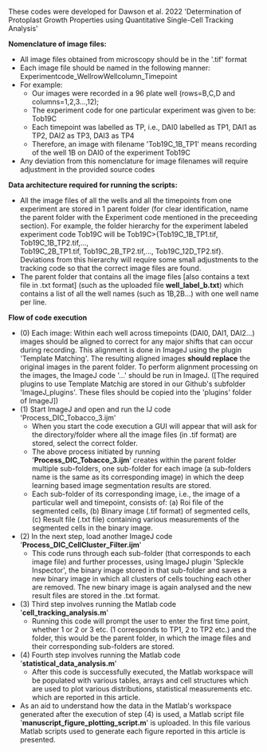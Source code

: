 These codes were developed for Dawson et al. 2022 'Determination of Protoplast Growth Properties using Quantitative Single-Cell Tracking Analysis'

**Nomenclature of image files:**
- All image files obtained from microscopy should be in the '.tif' format
- Each image file should be named in the following manner: Experimentcode_WellrowWellcolumn_Timepoint
- For example: 
    - Our images were recorded in a 96 plate well (rows=B,C,D and columns=1,2,3...,12); 
    - The experiment code for one particular experiment was given to be: Tob19C
    - Each timepoint was labelled as TP, i.e., DAI0 labelled as TP1, DAI1 as TP2, DAI2 as TP3, DAI3 as TP4
    - Therefore, an image with filename 'Tob19C_1B_TP1' means recording of the well 1B on DAI0 of the experiment Tob19C
- Any deviation from this nomenclature for image filenames will require adjustment in the provided source codes

**Data architecture required for running the scripts:**
- All the image files of all the wells and all the timepoints from one experiment are stored in 1 parent folder (for clear identification, name the parent   folder with the Experiment code mentioned in the preceeding section). 
  For example, the folder hierarchy for the experiment labeled experiment code Tob19C will be Tob19C>{Tob19C_1B_TP1.tif, Tob19C_1B_TP2.tif,...,             
  Tob19C_2B_TP1.tif, Tob19C_2B_TP2.tif,..., Tob19C_12D_TP2.tif}.
  Deviations from this hierarchy will require some small adjustments to the tracking code so that the correct image files are found.
- The parent folder that contains all the image files [also contains a text file in .txt format] (such as the uploaded file **well_label_b.txt**) which contains a list of all the well names (such as 1B,2B...) with one well name per line. 
  

**Flow of code execution**
- (0) Each image: Within each well across timepoints (DAI0, DAI1, DAI2...) images should be aligned to correct for any major shifts that can occur during         recording. This alignment is done in ImageJ using the plugin 'Template Matching'. The resulting aligned images **should replace** the original images       in the parent folder. To perform alignment processing on the images, the ImageJ code '...' should be run in ImageJ. ([The required plugins to use Template Matchig are stored in our Github's subfolder 'ImageJ_plugins'. These files should be copied into the 'plugins' folder of ImageJ])
- (1) Start ImageJ and open and run the IJ code 'Process_DIC_Tobacco_3.ijm'
    - When you start the code execution a GUI will appear that will ask for the directory/folder where all the image files (in .tif format) are stored,           select the correct folder. 
    - The above process initiated by running '**Process_DIC_Tobacco_3.ijm**' creates within the parent folder multiple sub-folders, one sub-folder for each           image (a sub-folders name is the same as its corresponding image) in which the deep learning based image segmentation results are stored.
    - Each sub-folder of its corresponding image, i.e., the image of a particular well and timepoint, consists of: (a) Roi file of the segmented cells,           (b) Binary image (.tif format) of segmented cells, (c) Result file (.txt file) containing various measurements of the segmented cells in the binary         image. 
- (2) In the next step, load another ImageJ code '**Process_DIC_CellCluster_Filter.ijm**'
    - This code runs through each sub-folder (that corresponds to each image file) and further processes, using ImageJ plugin 'Spleckle Inspector', the           binary image stored in that sub-folder and saves a new binary image in which all clusters of cells touching each other are removed. The new binary         image is again analysed and the new result files are stored in the .txt format. 
- (3) Third step involves running the Matlab code '**cell_tracking_analysis.m**'
    - Running this code will prompt the user to enter the first time point, whether 1 or 2 or 3 etc. (1 corresponds to TP1, 2 to TP2 etc.) and the folder,       this would be the parent folder, in which the image files and their corresponding sub-folders are stored. 
- (4) Fourth step involves running the Matlab code '**statistical_data_analysis.m**' 
    - After this code is successfully executed, the Matlab workspace will be populated with various tables, arrays and cell structures which are used to         plot various distributions, statistical measurements etc. which are reported in this article. 
- As an aid to understand how the data in the Matlab's workspace generated after the execution of step (4) is used, a Matlab script file                    '**manuscript_figure_plotting_script.m**' is uploaded. In this file various Matlab scripts used to generate each figure reported in this article is          presented.   
